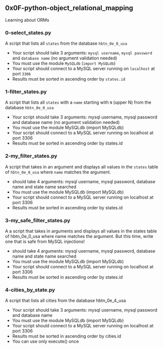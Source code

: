 ## 0x0F-python-object_relational_mapping
Learning about ORMs

### 0-select_states.py
A script that lists all `states` from the database `hbtn_0e_0_usa`
* Your script should take 3 arguments: `mysql username`, `mysql password` and `database name` (no argument validation needed)
* You must use the module `MySQLdb` (`import MySQLdb`)
* Your script should connect to a MySQL server running on `localhost` at port `3306`
* Results must be sorted in ascending order by `states.id`

### 1-filter_states.py
A script that lists all `states` with a `name` starting with `N` (upper N) from the database `hbtn_0e_0_usa`
* Your script should take 3 arguments: mysql username, mysql password and database name (no argument validation needed)
* You must use the module MySQLdb (import MySQLdb)
* Your script should connect to a MySQL server running on localhost at port 3306
* Results must be sorted in ascending order by states.id

### 2-my_filter_states.py
A  script that takes in an argument and displays all values in the `states` table of `hbtn_0e_0_usa` where `name` matches the argument.
* should take 4 arguments: mysql username, mysql password, database name and state name searched
* You must use the module MySQLdb (import MySQLdb)
* Your script should connect to a MySQL server running on localhost at port 3306
* Results must be sorted in ascending order by states.id

### 3-my_safe_filter_states.py
A a script that takes in arguments and displays all values in the states table of hbtn_0e_0_usa where name matches the argument.
But this time, write one that is safe from MySQL injections!
* should take 4 arguments: mysql username, mysql password, database name and state name searched
* You must use the module MySQLdb (import MySQLdb)
* Your script should connect to a MySQL server running on localhost at port 3306
* Results must be sorted in ascending order by states.id

### 4-cities_by_state.py
A script that lists all cities from the database hbtn_0e_4_usa
* Your script should take 3 arguments: mysql username, mysql password and database name
* You must use the module MySQLdb (import MySQLdb)
* Your script should connect to a MySQL server running on localhost at port 3306
* Results must be sorted in ascending order by cities.id
* You can use only execute() once
